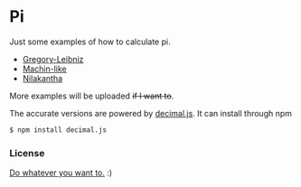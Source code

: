 Pi
==================
Just some examples of how to calculate pi.

* [Gregory-Leibniz](https://en.wikipedia.org/wiki/Leibniz_formula_for_%CF%80)
* [Machin-like](https://en.wikipedia.org/wiki/Machin-like_formula)
* [Nilakantha](https://en.wikipedia.org/wiki/Nilakantha_Somayaji)

More examples will be uploaded <del>if I want to</del>.

The accurate versions are powered by [decimal.js](https://github.com/MikeMcl/decimal.js).
It can install through npm
```bash
$ npm install decimal.js
```

### License
[Do whatever you want to.](https://github.com/s3131212/pi/blob/master/LICENSE) :)
